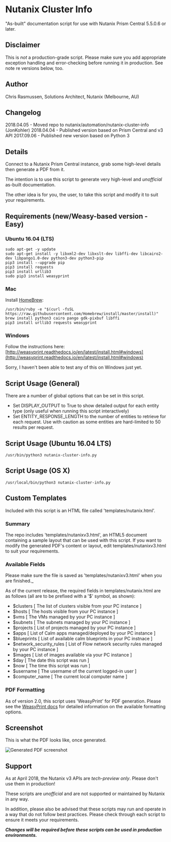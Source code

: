# Nutanix Cluster Info

"As-built" documentation script for use with Nutanix Prism Central 5.5.0.6 or later.

## Disclaimer

This is *not* a production-grade script.  Please make sure you add appropriate exception handling and error-checking before running it in production.  See note re versions below, too.

## Author

Chris Rasmussen, Solutions Architect, Nutanix (Melbourne, AU)

## Changelog

2018.04.05 - Moved repo to nutanix/automation/nutanix-cluster-info (JonKohler)
2018.04.04 - Published version based on Prism Central and v3 API
2017.09.06 - Published new version based on Python 3

## Details

Connect to a Nutanix Prism Central instance, grab some high-level details then generate a PDF from it.

The intention is to use this script to generate very high-level and *unofficial* as-built documentation.

The other idea is for you, the user, to take this script and modify it to suit your requirements.

## Requirements (new/Weasy-based version - Easy)

### Ubuntu 16.04 (LTS)

```
sudo apt-get -y update
sudo apt-get install -y libxml2-dev libxslt-dev libffi-dev libcairo2-dev libpango1.0-dev python3-dev python3-pip
pip3 install --upgrade pip
pip3 install requests
pip3 install urllib3
sudo pip3 install weasyprint
```

### Mac

Install [HomeBrew](https://brew.sh/):

```
/usr/bin/ruby -e "$(curl -fsSL https://raw.githubusercontent.com/Homebrew/install/master/install)"
brew install python3 cairo pango gdk-pixbuf libffi
pip3 install urllib3 requests weasyprint
```
### Windows

Follow the instructions here: [http://weasyprint.readthedocs.io/en/latest/install.html#windows](http://weasyprint.readthedocs.io/en/latest/install.html#windows)

Sorry, I haven't been able to test any of this on Windows just yet.

## Script Usage (General)

There are a number of global options that can be set in this script.

- Set DISPLAY_OUTPUT to True to show detailed output for each entity type (only useful when running this script interactively)
- Set ENTITY_RESPONSE_LENGTH to the number of entities to retrieve for each request.  Use with caution as some entities are hard-limited to 50 results per request.

## Script Usage (Ubuntu 16.04 LTS)

```
/usr/bin/python3 nutanix-cluster-info.py
```

## Script Usage (OS X)

```
/usr/local/bin/python3 nutanix-cluster-info.py
```

## Custom Templates

Included with this script is an HTML file called 'templates/nutanix.html'.

### Summary

The repo includes 'templates/nutanixv3.html', an HTML5 document containing a sample layout that can be used with this script.  If you want to modify the generated PDF's content or layout, edit templates/nutanixv3.html to suit your requirements.

### Available Fields

Please make sure the file is saved as 'templates/nutanixv3.html' when you are finished._

As of the current release, the required fields in templates/nutanix.html are as follows (all are to be prefixed with a '$' symbol, as shown):

-   $clusters                   [ The list of clusters visible from your PC instance ]
-   $hosts                      [ The hosts visible from your PC instance ]
-   $vms                        [ The VMs managed by your PC instance ]
-   $subnets                    [ The subnets managed by your PC instance ]
-   $projects                   [ List of projects managed by your PC instance ]
-   $apps                       [ List of Calm apps managed/deployed by your PC instance ]
-   $blueprints                 [ List of available calm blueprints in your PC instnace ]
-   $network_security_rules     [ List of Flow network security rules managed by your PC instance ]
-   $images                     [ List of images available via your PC instance ]
-   $day                        [ The date this script was run ]
-   $now                        [ The time this script was run ]
-   $username                   [ The username of the current logged-in user ]
-   $computer_name               [ The current local computer name ]

### PDF Formatting

As of version 2.0, this script uses 'WeasyPrint' for PDF generation.  Please see the [WeasyPrint docs](http://weasyprint.readthedocs.io/en/latest) for detailed information on the available formatting options.

## Screenshot

This is what the PDF looks like, once generated.

![Generated PDF screenshot](https://github.com/digitalformula/nutanix-cluster-info/raw/master/screenshot-pdf.png)

## Support

As at April 2018, the Nutanix v3 APIs are *tech-preview only*.  Please don't use them in production!

These scripts are *unofficial* and are not supported or maintained by Nutanix in any way.

In addition, please also be advised that these scripts may run and operate in a way that do not follow best practices.  Please check through each script to ensure it meets your requirements.

***Changes will be required before these scripts can be used in production environments.***
